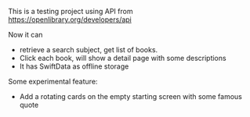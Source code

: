 This is a testing project using API from https://openlibrary.org/developers/api

Now it can 
- retrieve a search subject, get list of books.
- Click each book, will show a detail page with some descriptions
- It has SwiftData as offline storage

Some experimental feature:
- Add a rotating cards on the empty starting screen with some famous quote


